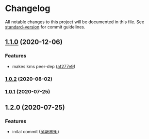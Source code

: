 # Changelog

All notable changes to this project will be documented in this file. See [standard-version](https://github.com/conventional-changelog/standard-version) for commit guidelines.

## [1.1.0](https://github.com/figedi/sops/compare/v1.0.2...v1.1.0) (2020-12-06)


### Features

* makes kms peer-dep ([af277e9](https://github.com/figedi/sops/commit/af277e9af54bf41ff72d93cef7474b76c296ca86))

### [1.0.2](https://github.com/figedi/sops/compare/v1.0.1...v1.0.2) (2020-08-02)

### [1.0.1](https://github.com/figedi/sops/compare/v1.2.0...v1.0.1) (2020-07-25)

## 1.2.0 (2020-07-25)


### Features

* inital commit ([5f4689b](https://github.com/figedi/sops/commit/5f4689b0535b9191f8b0eda24c00185bb10d7243))
